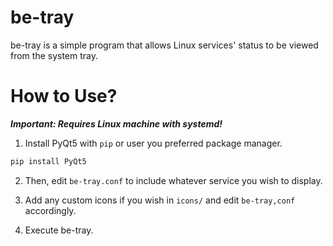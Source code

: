 # be-tray


be-tray is a simple program that allows Linux services' status to be viewed from the system tray.


# How to Use?


***Important: Requires Linux machine with systemd!***


1. Install PyQt5 with `pip` or user you preferred package manager.

```sh
pip install PyQt5
```

2. Then, edit `be-tray.conf` to include whatever service you wish to display.

3. Add any custom icons if you wish in `icons/` and edit `be-tray,conf` accordingly.

4. Execute be-tray.

